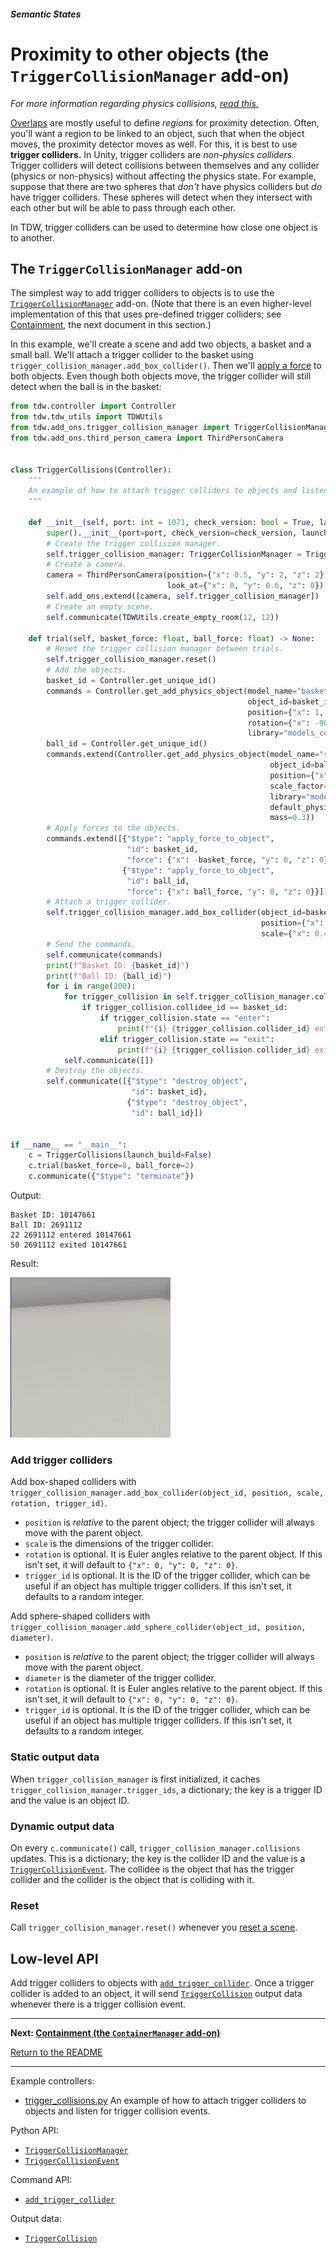 ##### Semantic States

# Proximity to other objects (the `TriggerCollisionManager` add-on)

*For more information regarding physics collisions, [read this.](../physx/collisions.md)*

[Overlaps](overlap.md) are mostly useful to define *regions* for proximity detection. Often, you'll want a region to be linked to an object, such that when the object moves, the proximity detector moves as well. For this, it is best to use **trigger colliders.** In Unity, trigger colliders are *non-physics colliders.* Trigger colliders will detect collisions between themselves and any collider (physics or non-physics) without affecting the physics state. For example, suppose that there are two spheres that *don't* have physics colliders but *do* have trigger colliders. These spheres will detect when they intersect with each other but will be able to pass through each other.

In TDW, trigger colliders can be used to determine how close one object is to another. 

## The `TriggerCollisionManager` add-on

The simplest way to add trigger colliders to objects is to use the [`TriggerCollisionManager`](../../python/add_ons/trigger_collision_manager.md) add-on. (Note that there is an even higher-level implementation of this that uses pre-defined trigger colliders; see [Containment](containment.md), the next document in this section.)

In this example, we'll create a scene and add two objects, a basket and a small ball. We'll attach a trigger collider to the basket using `trigger_collision_manager.add_box_collider()`. Then we'll [apply a force](../physx/forces.md) to both objects. Even though both objects move, the trigger collider will still detect when the ball is in the basket:

```python
from tdw.controller import Controller
from tdw.tdw_utils import TDWUtils
from tdw.add_ons.trigger_collision_manager import TriggerCollisionManager
from tdw.add_ons.third_person_camera import ThirdPersonCamera


class TriggerCollisions(Controller):
    """
    An example of how to attach trigger colliders to objects and listen for trigger collision events.
    """

    def __init__(self, port: int = 1071, check_version: bool = True, launch_build: bool = True):
        super().__init__(port=port, check_version=check_version, launch_build=launch_build)
        # Create the trigger collision manager.
        self.trigger_collision_manager: TriggerCollisionManager = TriggerCollisionManager()
        # Create a camera.
        camera = ThirdPersonCamera(position={"x": 0.5, "y": 2, "z": 2},
                                   look_at={"x": 0, "y": 0.6, "z": 0})
        self.add_ons.extend([camera, self.trigger_collision_manager])
        # Create an empty scene.
        self.communicate(TDWUtils.create_empty_room(12, 12))

    def trial(self, basket_force: float, ball_force: float) -> None:
        # Reset the trigger collision manager between trials.
        self.trigger_collision_manager.reset()
        # Add the objects.
        basket_id = Controller.get_unique_id()
        commands = Controller.get_add_physics_object(model_name="basket_18inx18inx12iin_bamboo",
                                                     object_id=basket_id,
                                                     position={"x": 1, "y": 0.5, "z": 0},
                                                     rotation={"x": -90, "y": 0, "z": 90},
                                                     library="models_core.json")
        ball_id = Controller.get_unique_id()
        commands.extend(Controller.get_add_physics_object(model_name="sphere",
                                                          object_id=ball_id,
                                                          position={"x": -1, "y": 0, "z": 0},
                                                          scale_factor={"x": 0.3, "y": 0.3, "z": 0.3},
                                                          library="models_flex.json",
                                                          default_physics_values=False,
                                                          mass=0.3))
        # Apply forces to the objects.
        commands.extend([{"$type": "apply_force_to_object",
                          "id": basket_id,
                          "force": {"x": -basket_force, "y": 0, "z": 0}},
                         {"$type": "apply_force_to_object",
                          "id": ball_id,
                          "force": {"x": ball_force, "y": 0, "z": 0}}])
        # Attach a trigger collider.
        self.trigger_collision_manager.add_box_collider(object_id=basket_id,
                                                        position={"x": 0, "y": 0.15855943, "z": 0},
                                                        scale={"x": 0.4396923, "y": 0.29288113, "z": 0.43977804})
        # Send the commands.
        self.communicate(commands)
        print(f"Basket ID: {basket_id}")
        print(f"Ball ID: {ball_id}")
        for i in range(200):
            for trigger_collision in self.trigger_collision_manager.collisions:
                if trigger_collision.collidee_id == basket_id:
                    if trigger_collision.state == "enter":
                        print(f"{i} {trigger_collision.collider_id} entered {trigger_collision.collidee_id}")
                    elif trigger_collision.state == "exit":
                        print(f"{i} {trigger_collision.collider_id} exited {trigger_collision.collidee_id}")
            self.communicate([])
        # Destroy the objects.
        self.communicate([{"$type": "destroy_object",
                           "id": basket_id},
                          {"$type": "destroy_object",
                           "id": ball_id}])


if __name__ == "__main__":
    c = TriggerCollisions(launch_build=False)
    c.trial(basket_force=8, ball_force=2)
    c.communicate({"$type": "terminate"})
```

Output:

```
Basket ID: 10147661
Ball ID: 2691112
22 2691112 entered 10147661
50 2691112 exited 10147661
```

Result:

![](images/trigger_collision.gif)

### Add trigger colliders

Add box-shaped colliders with `trigger_collision_manager.add_box_collider(object_id, position, scale, rotation, trigger_id)`.

- `position` is *relative* to the parent object; the trigger collider will always move with the parent object.
- `scale` is the dimensions of the trigger collider. 
- `rotation` is optional. It is Euler angles relative to the parent object. If this isn't set, it will default to `{"x": 0, "y": 0, "z": 0}`. 
- `trigger_id` is optional. It is the ID of the trigger collider, which can be useful if an object has multiple trigger colliders. If this isn't set, it defaults to a random integer.

Add sphere-shaped colliders with `trigger_collision_manager.add_sphere_collider(object_id, position, diameter)`.

- `position` is *relative* to the parent object; the trigger collider will always move with the parent object. 
- `diameter` is the diameter of the trigger collider.
- `rotation` is optional. It is Euler angles relative to the parent object. If this isn't set, it will default to `{"x": 0, "y": 0, "z": 0}`. 
- `trigger_id` is optional. It is the ID of the trigger collider, which can be useful if an object has multiple trigger colliders. If this isn't set, it defaults to a random integer.

### Static output data

When `trigger_collision_manager` is first initialized, it caches `trigger_collision_manager.trigger_ids`, a dictionary; the key is a trigger ID and the value is an object ID.

### Dynamic output data

On every `c.communicate()` call, `trigger_collision_manager.collisions` updates. This is a dictionary; the key is the collider ID and the value is a [`TriggerCollisionEvent`](../../python/collision_data/trigger_collision_event.md). The collidee is the object that has the trigger collider and the collider is the object that is colliding with it.

### Reset

Call `trigger_collision_manager.reset()` whenever you [reset a scene](../objects_and_scenes/reset_scene.md).

## Low-level API

Add trigger colliders to objects with [`add_trigger_collider`](../../api/command_api.md#add_trigger_collider). Once a trigger collider is added to an object, it will send [`TriggerCollision`](../../api/output_data.md#TriggerCollision) output data whenever there is a trigger collision event.

***

**Next: [Containment (the `ContainerManager` add-on)](containment.md)**

[Return to the README](../../../README.md)

***

Example controllers:

- [trigger_collisions.py](https://github.com/threedworld-mit/tdw/blob/master/Python/example_controllers/semantic_states/trigger_collisions.py) An example of how to attach trigger colliders to objects and listen for trigger collision events.

Python API:

- [`TriggerCollisionManager`](../../python/add_ons/trigger_collision_manager.md)
- [`TriggerCollisionEvent`](../../python/collision_data/trigger_collision_event.md)

Command API:

-  [`add_trigger_collider`](../../api/command_api.md#add_trigger_collider)

Output data:

- [`TriggerCollision`](../../api/output_data.md#TriggerCollision)
